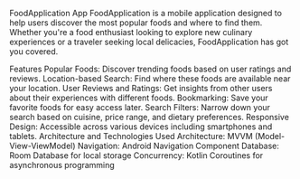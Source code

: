 FoodApplication App
FoodApplication is a mobile application designed to help users discover the most popular foods and where to find them. Whether you're a food enthusiast looking to explore new culinary experiences or a traveler seeking local delicacies, FoodApplication has got you covered.

Features
Popular Foods: Discover trending foods based on user ratings and reviews.
Location-based Search: Find where these foods are available near your location.
User Reviews and Ratings: Get insights from other users about their experiences with different foods.
Bookmarking: Save your favorite foods for easy access later.
Search Filters: Narrow down your search based on cuisine, price range, and dietary preferences.
Responsive Design: Accessible across various devices including smartphones and tablets.
Architecture and Technologies Used
Architecture: MVVM (Model-View-ViewModel)
Navigation: Android Navigation Component
Database: Room Database for local storage
Concurrency: Kotlin Coroutines for asynchronous programming

